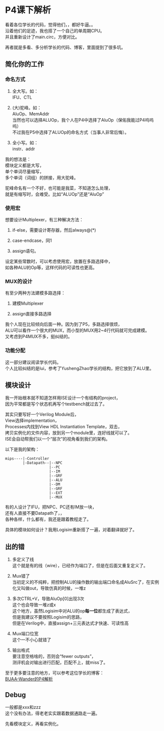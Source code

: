 # P4课下解析

看着各位学长的代码，觉得他们，，都好牛逼。。  
沿着他们的足迹，我也搭了一个自己的单周期CPU。  
并且重新设计了main.circ，方便对比。

再者就是多看、多分析学长的代码、博客，里面提到了很多坑。  

## 简化你的工作

### 命名方式

1. 全大写。如：  
IFU、CTL

2. (大)驼峰。如：  
AluOp、MemAddr  
当然也可以选择ALUOp，我个人在P4中选择了AluOp（保佑我能过P4呜呜呜）  
不过我在P5中选择了ALUOp的命名方式（当事人非常后悔）。

3. 全小写。如：  
instr、addr

我的想法是：  
模块定义都是大写，  
单个单词尽量缩写，  
多个单词（词组）的拼接，用大驼峰。

驼峰命名有一个不好，也可能是我菜，不知道怎么处理，  
就是有缩写时，会难受。比如“ALUOp”还是“AluOp”

### 使用宏

想要设计Multiplexer，有三种解决方法：

1. if-else，需要设计寄存器，然后always@(*)

2. case-endcase，同1

3. assign语句。

设定某些常数时，可以考虑使用宏，放置在多路选择中，  
如各种ALU的Op等，这样代码的可读性也更高。

### MUX的设计

有至少两种方法建模多路选择：

1. 建模Multiplexer

2. assign直接多路选择

我个人现在比较倾向后面一种。因为到了P5，多路选择很烦，  
ALU可以看作一个很大的MUX，而小型的MUX用2~4行代码就可完成建模。  
又考虑到P4MUX不多，挺纠结的。

### 功能分配

这一部分建议阅读学长代码。  
个人比较纠结的是lui，参考了YushengZhao学长的结构，把它放到了ALU里。

## 模块设计

我一开始根本就不知道怎样用ISE设计一个有结构的project，  
因为平常都是写个状态机再写个testbench就过去了。

其实只要写好一个Verilog Module后，  
View选择implementation，  
Processes内找到View HDL Instantiation Template，双击，  
拷贝实例化的文件内容，放到另一个module里，连好线就可以了。  
ISE会自动帮我们以一个“层次”的视角看到我们的架构。

以下是我的架构：

    mips----|-Controller
            |-Datapath--|--NPC
                        |--PC
                        |--IM
                        |--GRF
                        |--ALU
                        |--DM
                        |--GRF
                        |--EXT
                        |--MUX

有的人设计了IFU，把NPC、PC还有IM放一块，  
还有人直接不要Datapath了，，  
各种各样，什么都有，我还是跟着教程走了。

具体的模块如何设计？我用Logisim重新搭了一遍，对着翻译就好了。

## 出的错

1. 多定义了线  
这个就是有的线（wire），已经作为端口了，但是在后面又重复定义了。

2. Mux错了  
当初定义的不纯粹，把控制ALU的操作数的输出端口命名成AluSrc了，在实例化又叫做out，导致仿真的时候，一堆z

3. 多次CTRL+V，导致AluOp[0]出现3次  
这个也会导致一堆z或x  
这个地方，虽然Logisim中对ALU的op**每一位**都生成了表达式，  
但是我建议不要按照Logisim的思路，  
但是在Verilog中，直接assign+三元表达式才快速、可读性高

4. Mux端口位宽  
这个一不小心就错了

5. 输出格式  
要注意空格啥的，否则会“fewer outputs”，  
测评机会对输出进行匹配，匹配不上，就miss了。

至于更多要注意的地方，可以参考这位学长的博客：  
[BUAA-Wander的P4解析](https://www.cnblogs.com/BUAA-Wander/p/11873946.html)

## Debug

一般都是xxx和zzz  
这个没有办法，得老老实实跟着数据通路走一遍。

先看模块定义，再看实例化。
